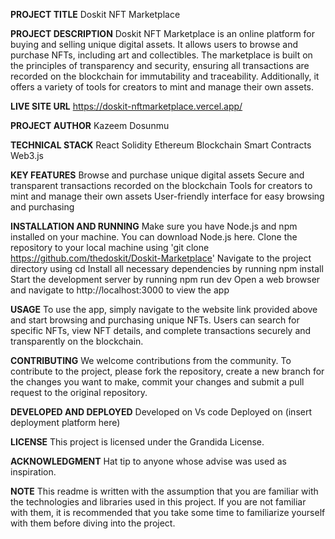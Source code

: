 **PROJECT TITLE**
Doskit NFT Marketplace

**PROJECT DESCRIPTION** 
Doskit NFT Marketplace is an online platform for buying and selling unique digital assets. It allows users to browse and purchase NFTs, including art and collectibles. The marketplace is built on the principles of transparency and security, ensuring all transactions are recorded on the blockchain for immutability and traceability. Additionally, it offers a variety of tools for creators to mint and manage their own assets.

**LIVE SITE URL**
https://doskit-nftmarketplace.vercel.app/

**PROJECT AUTHOR**
Kazeem Dosunmu

**TECHNICAL STACK**
React
Solidity
Ethereum Blockchain
Smart Contracts
Web3.js

**KEY FEATURES**
Browse and purchase unique digital assets
Secure and transparent transactions recorded on the blockchain
Tools for creators to mint and manage their own assets
User-friendly interface for easy browsing and purchasing

**INSTALLATION AND RUNNING**
Make sure you have Node.js and npm installed on your machine. You can download Node.js here.
Clone the repository to your local machine using 'git clone https://github.com/thedoskit/Doskit-Marketplace'
Navigate to the project directory using cd
Install all necessary dependencies by running npm install
Start the development server by running npm run dev
Open a web browser and navigate to http://localhost:3000 to view the app

**USAGE** To use the app, simply navigate to the website link provided above and start browsing and purchasing unique NFTs. Users can search for specific NFTs, view NFT details, and complete transactions securely and transparently on the blockchain.

**CONTRIBUTING** 
We welcome contributions from the community. To contribute to the project, please fork the repository, create a new branch for the changes you want to make, commit your changes and submit a pull request to the original repository.

**DEVELOPED AND DEPLOYED** 
Developed on Vs code Deployed on (insert deployment platform here)

**LICENSE**
This project is licensed under the Grandida License.

**ACKNOWLEDGMENT** 
Hat tip to anyone whose advise was used as inspiration.

**NOTE** 
This readme is written with the assumption that you are familiar with the technologies and libraries used in this project. If you are not familiar with them, it is recommended that you take some time to familiarize yourself with them before diving into the project.
